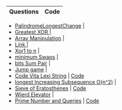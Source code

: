 Questions | Code
--------- | ---------

* [PalindromeLongestChange](https://www.hackerrank.com/challenges/richie-rich/problem) | 
* [Greatest XOR ](https://www.hackerrank.com/challenges/the-great-xor/problem) | 
* [Array Manipulation](https://www.hackerrank.com/challenges/crush/problem) | 
* [Link ](https://www.youtube.com/watch?v=RQpR3MU_g7c&feature=youtu.be) | 
* [Xor1 to n](https://github.com/rohanJa/LCM-LeetCodeMaychallenge-/blob/master/xor1ton.py) |
* [minimum Swaps](https://www.hackerrank.com/challenges/minimum-swaps-2/problem) |
* [bits Sum Pair](https://www.interviewbit.com/problems/different-bits-sum-pairwise/) | 
* [Jump game](https://leetcode.com/problems/jump-game/) | 
* [Code Vita Lexi String](http://leadtrackstudy.blogspot.com/2019/07/lexi-string.html) | [Code](/lexiString.py) 
* [longest Increasing Subsequence O(n^2)](https://www.geeksforgeeks.org/longest-increasing-subsequence-dp-3/) | 
* [Sieve of Eratosthenes](https://www.geeksforgeeks.org/sieve-of-eratosthenes/) |  [Code](/sieveOfErat.py)
* [Wierd Elevator](https://www.youtube.com/watch?v=dG1kgIiM8DY) | 
* [Prime Number and Queries](https://www.hackerrank.com/contests/adobe-codiva/challenges/prime-number-and-queries/submissions/code/1323920917) | [Code](/primeNumQuery.py)